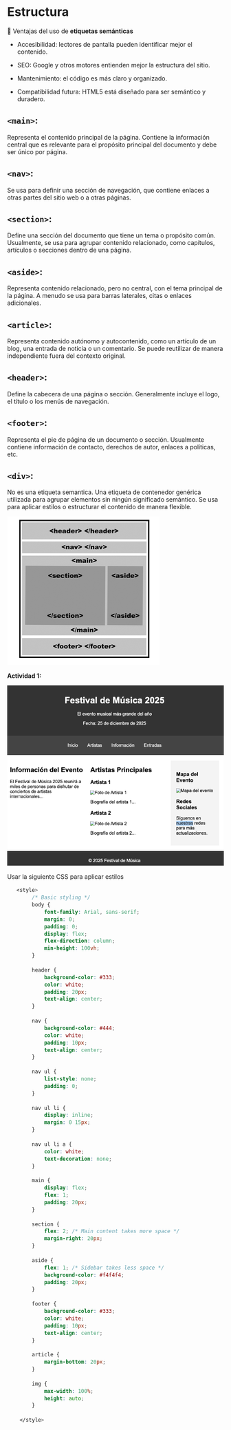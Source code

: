 # Estructura

📝 Ventajas del uso de **etiquetas semánticas**

- Accesibilidad: lectores de pantalla pueden identificar mejor el contenido.

- SEO: Google y otros motores entienden mejor la estructura del sitio.

- Mantenimiento: el código es más claro y organizado.

- Compatibilidad futura: HTML5 está diseñado para ser semántico y duradero.


## `<main>`:
Representa el contenido principal de la página. Contiene la información central que es relevante para el propósito principal del documento y debe ser único por página.

## `<nav>`:
Se usa para definir una sección de navegación, que contiene enlaces a otras partes del sitio web o a otras páginas.

## `<section>`:
Define una sección del documento que tiene un tema o propósito común. Usualmente, se usa para agrupar contenido relacionado, como capítulos, artículos o secciones dentro de una página.

## `<aside>`:
Representa contenido relacionado, pero no central, con el tema principal de la página. A menudo se usa para barras laterales, citas o enlaces adicionales.

## `<article>`:
Representa contenido autónomo y autocontenido, como un artículo de un blog, una entrada de noticia o un comentario. Se puede reutilizar de manera independiente fuera del contexto original.

## `<header>`:
Define la cabecera de una página o sección. Generalmente incluye el logo, el título o los menús de navegación.

## `<footer>`:
Representa el pie de página de un documento o sección. Usualmente contiene información de contacto, derechos de autor, enlaces a políticas, etc.


## `<div>`:
No es una etiqueta semantica. Una etiqueta de contenedor genérica utilizada para agrupar elementos sin ningún significado semántico. Se usa para aplicar estilos o estructurar el contenido de manera flexible.

![HTML Estructura](../../x-assets/0373/html.estructura.png)

**Actividad 1:**

![HTML Estructura Actividad](../../x-assets/0373/html.estructura.actividad.png)

Usar la siguiente CSS para aplicar estilos
```css
   <style>
        /* Basic styling */
        body {
            font-family: Arial, sans-serif;
            margin: 0;
            padding: 0;
            display: flex;
            flex-direction: column;
            min-height: 100vh;
        }

        header {
            background-color: #333;
            color: white;
            padding: 20px;
            text-align: center;
        }

        nav {
            background-color: #444;
            color: white;
            padding: 10px;
            text-align: center;
        }

        nav ul {
            list-style: none;
            padding: 0;
        }

        nav ul li {
            display: inline;
            margin: 0 15px;
        }

        nav ul li a {
            color: white;
            text-decoration: none;
        }

        main {
            display: flex;
            flex: 1;
            padding: 20px;
        }

        section {
            flex: 2; /* Main content takes more space */
            margin-right: 20px;
        }

        aside {
            flex: 1; /* Sidebar takes less space */
            background-color: #f4f4f4;
            padding: 20px;
        }

        footer {
            background-color: #333;
            color: white;
            padding: 10px;
            text-align: center;
        }

        article {
            margin-bottom: 20px;
        }

        img {
            max-width: 100%;
            height: auto;
        }

    </style>
```
